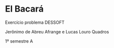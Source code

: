 # El Bacará

Exercício problema DESSOFT

Jerônimo de Abreu Afrange e Lucas Louro Quadros

1º semestre A
